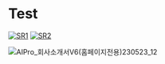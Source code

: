 # Test
[![SR1](https://img.youtube.com/vi/nNWG7DGQrYs/0.jpg)](https://youtu.be/nNWG7DGQrYs) [![SR2](https://img.youtube.com/vi/Q6KqRZ9lyes/0.jpg)](https://youtu.be/Q6KqRZ9lyes)



![AIPro_회사소개서V6(홈페이지전용)230523_12](https://github.com/CheaeunLee/Test/assets/127072960/580a85bf-db61-4886-8be8-436bc5d7db4e)




